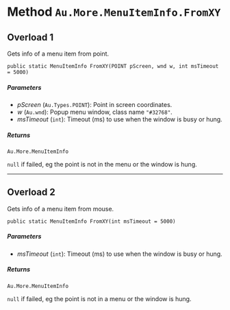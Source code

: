 # Method `Au.More.MenuItemInfo.FromXY`

## Overload 1

Gets info of a menu item from point.

```
public static MenuItemInfo FromXY(POINT pScreen, wnd w, int msTimeout = 5000)
```

##### Parameters

- *pScreen*  (`Au.Types.POINT`):
    Point in screen coordinates.
- *w*  (`Au.wnd`):
    Popup menu window, class name `"#32768"`.
- *msTimeout*  (`int`):
    Timeout (ms) to use when the window is busy or hung.

##### Returns

`Au.More.MenuItemInfo`

`null` if failed, eg the point is not in the menu or the window is hung.

* * *

## Overload 2

Gets info of a menu item from mouse.

```
public static MenuItemInfo FromXY(int msTimeout = 5000)
```

##### Parameters

- *msTimeout*  (`int`):
    Timeout (ms) to use when the window is busy or hung.

##### Returns

`Au.More.MenuItemInfo`

`null` if failed, eg the point is not in a menu or the window is hung.